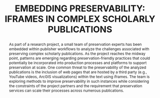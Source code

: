 ---
abstract: As part of a research project, a small team of preservation experts has
  been embedded within publisher workflows to analyze the challenges associated with
  preserving complex scholarly publications. As the project reaches the midway point,
  patterns are emerging regarding preservation-friendly practices that could potentially
  be incorporated into production processes and platforms to support preservation
  at scale. One common threat to the preservability of the analyzed publications is
  the inclusion of web pages that are hosted by a third party (e.g., YouTube videos,
  ArcGIS visualizations) within the text using iframes. The team is exploring methods
  to improve preservability in such instances while considering the constraints of
  the project partners and the requirement that preservation services can scale their
  processes across numerous publications.
creators:
- Karen Hanson
- Jonathan Greenberg
- Thib Guicherd-Callin
- Scott Witmer
- Angela T. Spinazzè
date: null
document_url: https://www.ideals.illinois.edu/items/128270/bitstreams/428905/data.pdf
grand_parent: iPRES
institutions: []
keywords:
- websites
- publishing
- publications
landing_page_url: https://hdl.handle.net/2142/121066
language: eng
layout: publication
license: CC-BY 4.0 International
notes_url: null
parent: iPRES 2023
publication_type: paper
size: null
slides_url: null
source_name: iPRES
stream_url: null
title: 'EMBEDDING PRESERVABILITY: IFRAMES IN COMPLEX SCHOLARLY PUBLICATIONS'
year: 2023
---